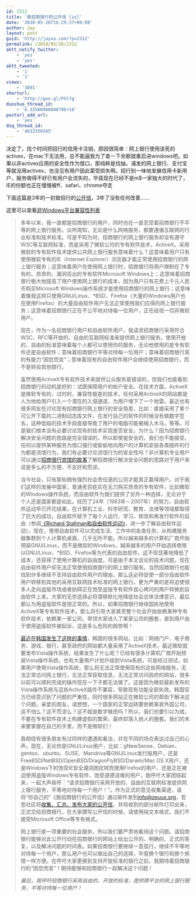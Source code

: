 ```yaml
---
id: 2312
title: '致招商银行的公开信 [zz]'
date: '2010-05-26T16:29:37+08:00'
author: Jay
layout: post
guid: 'http://jayxu.com/?p=2312'
permalink: /2010/05/26/2312
aktt_notify_twitter:
    - 'yes'
    - 'yes'
aktt_tweeted:
    - '1'
    - '1'
views:
    - '3891'
shorturl:
    - 'http://goo.gl/Pht7g'
duoshuo_thread_id:
    - '6.3356046084879E+18'
posturl_add_url:
    - 'yes'
dsq_thread_id:
    - '4633350345'
---
```


决定了，找个时间把招行的信用卡注销，原因很简单：网上银行使用该死的activex，在mac下无法用，总不能逼我为了查一下余额就重启进windows吧。如果以非activex应用的安全性作为借口，那纯粹是找抽，浦发的网上银行、支付宝等就没用activex，也没见有用户因此蒙受损失啊。招行别一味地发展信用卡新用户，服务做得不好已有用户会流失的，毕竟现在已经不是m$一家独大的时代了，IE的份额也正在慢慢被ff、safari、chrome夺走

下面这篇是3年的一封致招行的<a href="http://www.zeuux.org/blog/content/3615/" target="_blank">公开信</a>，3年了没有任何改善……

这里可以查看<a href="http://www.openbanks.info/" target="_blank">非Windows平台兼容性列表</a>
<blockquote>多年以来，我一直都是招商银行的用户，同时也在一直忍受着招商银行不平等的网上银行服务。众所周知，无论是什么网络服务，都要遵循互联网的行业标准和技术标准。可是不知为何，招商银行的网上银行服务却没有遵守W3C等互联网标准，而是采用了微软公司的专有软件技术，ActiveX。采用微软的专有软件技术提供公共网上银行服务意味着什么？这意味着用户只有使用微软专有的IE（Internet Explorer）浏览器才能正常使用招商银行的网上银行服务；这意味着用户在使用网上银行时，招商银行将用户限制在了专有的、昂贵的、漏洞百出的专有软件Microsoft Windows上；这意味着招商银行极大地提高了用户使用网上银行的成本，因为用户只有花费上千元人民币购买Microsoft Windows操作系统才能使用招商银行的网上银行；这意味着像我这样只使用GNU/Linux、*BSD、Firefox（大量的Windows用户也在使用Firefox）的大量自由软件用户无法正常使用我们应得的网上银行服务；这意味着招商银行正在不公平地对待每一位用户，正在歧视一切非微软用户。

现在，作为一名招商银行用户和自由软件用户，我请求招商银行采用符合W3C、RFC等开放的、自由的互联网标准来提供网上银行服务。使用开放的、自由的标准意味着每个人都可以使用你的服务，无论他使用的是专有软件还是自由软件；意味着招商银行平等对待每一位用户；意味着招商银行真的有能力“因您而变”；意味着现有的自由软件用户会继续使用招商银行，而不是转投其他银行。

虽然使用ActiveX专有软件技术来提供公众服务是错误的，但我们也能看到招商银行的动机是好的：试图保障用户的帐户安全。在技术方面，ActiveX是微软专有的、过时的、兼容性极差的技术，任何采用ActiveX的网站都是人为地给用户引入一个潜在的入侵通道，为用户埋下了一个地雷。最近也有很多网友在讨论现有招商银行网上银行的安全隐患，比如：直接采用了某个可公开下载的二进制动态库文件，在发行自己的软件的时候没有做数字签名，这种低级的技术手段直接导致了用户的电脑可能被植入木马，等等。可是我们根本没有必要讨论现有的技术实现是否安全。为什么？因为招商银行解决安全问题的思路是完全错误的，所以即使是安全的，我们也不能接受。任何以提供某种服务为借口强行或偷偷地向用户的计算机安装各类插件的行为都是流氓行为，我们有必要讨论流氓行为的安全性吗？非计算机专业用户可以通过<a href="http://www.zeuux.com/campaign/cmb-campaign-parody.cn.html">招商很行宾馆的故事</a>了解招商银行解决安全问题的思路对于用户来说是多么的不方便、不友好和荒谬。

当今社会，只有那些拥有强烈社会责任感的公司才能真正赢得用户。对于我们这样的发展中国家，普通老百姓实在无力购买昂贵的专有软件，比如微软的Windows操作系统，而自由软件为我们提供了另外一种选择，无论对于个人还是国家都是如此。经历了24年（1983年－2007年）的努力，自由软件运动早已开花结果，在计算机工业、科学研究、教育、法律等领域都取得了巨大的成功，自由软件赋予了每个人运行、学习、修改和再发行软件的自由（参阅<a href="http://www.zeuux.org/blog/content/3614/">《Richard Stallman和自由软件运动》</a>，进一步了解自由软件运动）。现在，使用自由软件可以完成生活、工作中的各类任务，从构建服务器集群到个人计算机桌面，几乎无所不能。所以越来越多的计算机厂商开始预装GNU/Linux，而不是微软的Windows，越来越多的用户开始选择使用以GNU/Linux、*BSD、Firefox等为代表的自由软件。这不但显著地降低了成本，还获得了使用计算机的自由度。可是由于本文谈论的技术问题，现在自由软件用户却无法正常使用招商银行的网上银行服务。当然招商银行也能找到许多继续不支持自由软件用户的理由，那么这必将促使一部分自由软件用户转移到其他的采用互联网技术标准的网上银行。更为严重的是将迫使很多人走向盗版市场或者妨碍正在饱受盗版专有软件良心拷问的用户转换到自由软件上来，大家的无奈选择必将潜移默化地降低社会总体法律意识，最后都认为用盗版软件是很正常的。所以，如果招商银行继续固执地使用ActiveX等专有软件技术，那么将引导大家甚至整个社会开始依赖某种专有软件技术，依赖某一家公司，带领大家进入了某家公司的圈套，直到用户由于使用盗版软件被起诉，这是多么危险的趋势啊！

<a href="http://english.chosun.com/w21data/html/news/200701/200701240013.html" target="_blank">最近在韩国发生了这样的事情</a>，韩国的很多网站，比如：网络门户、电子商务、游戏、银行，甚至政府的网站都大量采用了ActiveX技术，最近微软就要发布Vista操作系统，结果发生了什么呢？已经有很多计算机厂商开始预装Vista操作系统，也有大量用户计划升级到Vista系统，可是经过测试，如果用户使用Vista操作系统，那么将无法正常使用现有的这些网络服务，无法正常访问网上银行，无法正常获取信息，无法正常访问政府的网站，很多以前可以顺利完成的操作现在一下子都无法做了。这是因为微软最新发布的Vista操作系统与这些ActiveX插件不兼容，导致现有功能全部失效。韩国官方已经意识到了问题的严重性，同时很多网站正在微软公司的帮助下解决这个问题。亲爱的朋友，请想想，一个国家的正常运转要依赖某家外国公司，这不怕么？这不荒谬么？这不就是数字殖民吗？所以，我们也要引以为戒，不要在专有软件技术上构建虚假的繁荣，最终却落入他人的圈套。我们的未来要掌握在自己的手里，而不是微软们！

我相信有很多朋友有过同样的遭遇和看法，并在不同的场合表达过自己的心声。现在，无论你是GNU/Linux用户，比如：gNewSense、Debian、gentoo、ubuntu、SUSE、Mandriva等GNU/Linux发行版用户，还是FreeBSD/NetBSD/OpenBSD/DragonFlyBSD/Darwin/Mac OS X用户，还是Windows下的饱受IE安全漏洞困扰转而使用Firefox的用户，还是正在被迫使用盗版Windows专有软件、饱受道德诘难的用户，我呼吁大家团结起来，一起大声疾呼：“请求招商银行采用开放的、自由的互联网标准提供网上银行服务，平等地对待每一个用户！”。作为正式的意见收集渠道，请将“你自己的”《致招商银行的公开信》通过邮件发到<a href="mailto:info@zeuux.org">info@zeuux.org</a>，哲思社区将<a href="http://www.zeuux.com/campaign/open-letter-to-cmb-from-community.cn.html">收集、汇总、发布大家的公开信</a>，并将收到的部分邮件打印出来，正式交给招商银行。在大家撰写公开信的时候，请使用纯文本格式，我们不接受Microsoft Office等专有格式。

网上银行是一项重要的社会服务，所以我们要严肃地看待这个问题。请招商银行能够对此公开行动在招商银行的网站上给出公开的、明确的、正式的答复，以及解决问题的时间表。如果招商银行要继续一意孤行，继续不平等地对待每一个用户，那么用户也可以做出自己的选择，毕竟换个银行和换个旅馆一样方便。在呼吁大家更换到支持开放标准的银行之前，我期待着招商银行的“因您而变”！期待能够和招商银行一起解决这个问题！

<em>最后，我呼吁招商银行采用自由的、开放的标准，提供跨平台的网上银行服务，平等对待每一位用户！</em></blockquote>
